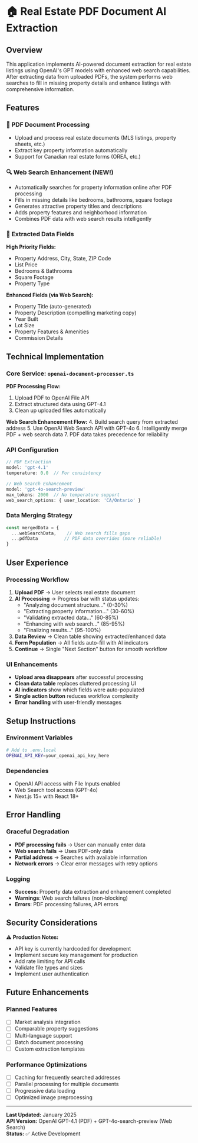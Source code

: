 # 🏠 Real Estate PDF Document AI Extraction

## Overview

This application implements AI-powered document extraction for real estate listings using OpenAI's GPT models with enhanced web search capabilities. After extracting data from uploaded PDFs, the system performs web searches to fill in missing property details and enhance listings with comprehensive information.

## Features

### 📄 PDF Document Processing
- Upload and process real estate documents (MLS listings, property sheets, etc.)
- Extract key property information automatically
- Support for Canadian real estate forms (OREA, etc.)

### 🔍 Web Search Enhancement (NEW!)
- Automatically searches for property information online after PDF processing
- Fills in missing details like bedrooms, bathrooms, square footage
- Generates attractive property titles and descriptions
- Adds property features and neighborhood information
- Combines PDF data with web search results intelligently

### 🎯 Extracted Data Fields
**High Priority Fields:**
- Property Address, City, State, ZIP Code
- List Price
- Bedrooms & Bathrooms
- Square Footage
- Property Type

**Enhanced Fields (via Web Search):**
- Property Title (auto-generated)
- Property Description (compelling marketing copy)
- Year Built
- Lot Size
- Property Features & Amenities
- Commission Details

## Technical Implementation

### Core Service: `openai-document-processor.ts`

**PDF Processing Flow:**
1. Upload PDF to OpenAI File API
2. Extract structured data using GPT-4.1
3. Clean up uploaded files automatically

**Web Search Enhancement Flow:**
4. Build search query from extracted address
5. Use OpenAI Web Search API with GPT-4o
6. Intelligently merge PDF + web search data
7. PDF data takes precedence for reliability

### API Configuration

```typescript
// PDF Extraction
model: 'gpt-4.1'
temperature: 0.0  // For consistency

// Web Search Enhancement  
model: 'gpt-4o-search-preview'
max_tokens: 2000  // No temperature support
web_search_options: { user_location: 'CA/Ontario' }
```

### Data Merging Strategy

```typescript
const mergedData = {
  ...webSearchData,    // Web search fills gaps
  ...pdfData          // PDF data overrides (more reliable)
}
```

## User Experience

### Processing Workflow
1. **Upload PDF** → User selects real estate document
2. **AI Processing** → Progress bar with status updates:
   - "Analyzing document structure..." (0-30%)
   - "Extracting property information..." (30-60%)
   - "Validating extracted data..." (60-85%)
   - "Enhancing with web search..." (85-95%)
   - "Finalizing results..." (95-100%)
3. **Data Review** → Clean table showing extracted/enhanced data
4. **Form Population** → All fields auto-fill with AI indicators
5. **Continue** → Single "Next Section" button for smooth workflow

### UI Enhancements
- **Upload area disappears** after successful processing
- **Clean data table** replaces cluttered processing UI
- **AI indicators** show which fields were auto-populated
- **Single action button** reduces workflow complexity
- **Error handling** with user-friendly messages

## Setup Instructions

### Environment Variables
```bash
# Add to .env.local
OPENAI_API_KEY=your_openai_api_key_here
```

### Dependencies
- OpenAI API access with File Inputs enabled
- Web Search tool access (GPT-4o)
- Next.js 15+ with React 18+

## Error Handling

### Graceful Degradation
- **PDF processing fails** → User can manually enter data
- **Web search fails** → Uses PDF-only data
- **Partial address** → Searches with available information
- **Network errors** → Clear error messages with retry options

### Logging
- **Success**: Property data extraction and enhancement completed
- **Warnings**: Web search failures (non-blocking)
- **Errors**: PDF processing failures, API errors

## Security Considerations

⚠️ **Production Notes:**
- API key is currently hardcoded for development
- Implement secure key management for production
- Add rate limiting for API calls
- Validate file types and sizes
- Implement user authentication

## Future Enhancements

### Planned Features
- [ ] Market analysis integration
- [ ] Comparable property suggestions
- [ ] Multi-language support
- [ ] Batch document processing
- [ ] Custom extraction templates

### Performance Optimizations
- [ ] Caching for frequently searched addresses
- [ ] Parallel processing for multiple documents
- [ ] Progressive data loading
- [ ] Optimized image preprocessing

---

**Last Updated:** January 2025  
**API Version:** OpenAI GPT-4.1 (PDF) + GPT-4o-search-preview (Web Search)  
**Status:** ✅ Active Development 